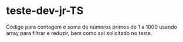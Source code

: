 # teste-dev-jr-TS
Código para contagem e soma de números primos de 1 a 1000 usando array para filtrar e reduzir, bem como soi solicitado no teste.
